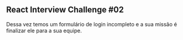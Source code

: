 
## React Interview Challenge #02
Dessa vez temos um formulário de login incompleto e a sua missão é finalizar ele para a sua equipe.

